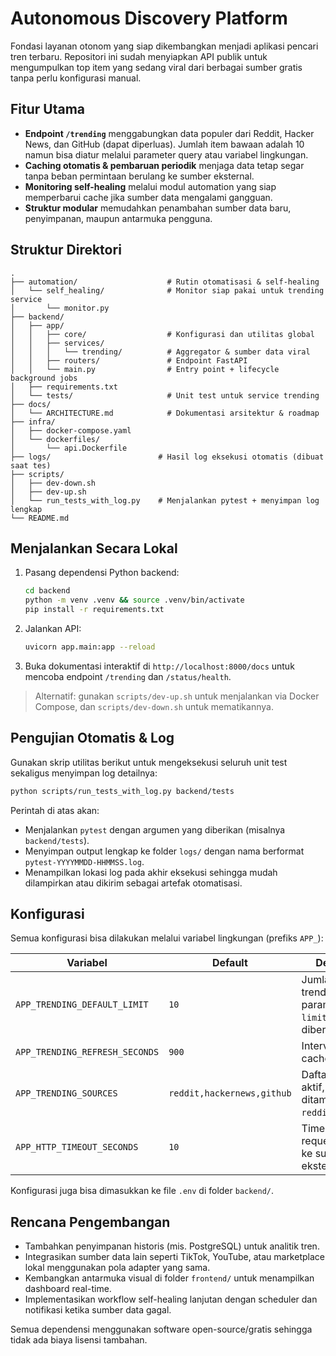 # Autonomous Discovery Platform

Fondasi layanan otonom yang siap dikembangkan menjadi aplikasi pencari tren
terbaru. Repositori ini sudah menyiapkan API publik untuk mengumpulkan top item
yang sedang viral dari berbagai sumber gratis tanpa perlu konfigurasi manual.

## Fitur Utama

- **Endpoint `/trending`** menggabungkan data populer dari Reddit, Hacker News,
  dan GitHub (dapat diperluas). Jumlah item bawaan adalah 10 namun bisa diatur
  melalui parameter query atau variabel lingkungan.
- **Caching otomatis & pembaruan periodik** menjaga data tetap segar tanpa beban
  permintaan berulang ke sumber eksternal.
- **Monitoring self-healing** melalui modul automation yang siap memperbarui
  cache jika sumber data mengalami gangguan.
- **Struktur modular** memudahkan penambahan sumber data baru, penyimpanan,
  maupun antarmuka pengguna.

## Struktur Direktori

```
.
├── automation/                    # Rutin otomatisasi & self-healing
│   └── self_healing/              # Monitor siap pakai untuk trending service
│       └── monitor.py
├── backend/
│   ├── app/
│   │   ├── core/                  # Konfigurasi dan utilitas global
│   │   ├── services/
│   │   │   └── trending/          # Aggregator & sumber data viral
│   │   ├── routers/               # Endpoint FastAPI
│   │   └── main.py                # Entry point + lifecycle background jobs
│   ├── requirements.txt
│   └── tests/                     # Unit test untuk service trending
├── docs/
│   └── ARCHITECTURE.md            # Dokumentasi arsitektur & roadmap
├── infra/
│   ├── docker-compose.yaml
│   └── dockerfiles/
│       └── api.Dockerfile
├── logs/                        # Hasil log eksekusi otomatis (dibuat saat tes)
├── scripts/
│   ├── dev-down.sh
│   ├── dev-up.sh
│   └── run_tests_with_log.py    # Menjalankan pytest + menyimpan log lengkap
└── README.md
```

## Menjalankan Secara Lokal

1. Pasang dependensi Python backend:
   ```bash
   cd backend
   python -m venv .venv && source .venv/bin/activate
   pip install -r requirements.txt
   ```
2. Jalankan API:
   ```bash
   uvicorn app.main:app --reload
   ```
3. Buka dokumentasi interaktif di `http://localhost:8000/docs` untuk mencoba
   endpoint `/trending` dan `/status/health`.

> Alternatif: gunakan `scripts/dev-up.sh` untuk menjalankan via Docker
> Compose, dan `scripts/dev-down.sh` untuk mematikannya.

## Pengujian Otomatis & Log

Gunakan skrip utilitas berikut untuk mengeksekusi seluruh unit test sekaligus
menyimpan log detailnya:

```bash
python scripts/run_tests_with_log.py backend/tests
```

Perintah di atas akan:

- Menjalankan `pytest` dengan argumen yang diberikan (misalnya
  `backend/tests`).
- Menyimpan output lengkap ke folder `logs/` dengan nama berformat
  `pytest-YYYYMMDD-HHMMSS.log`.
- Menampilkan lokasi log pada akhir eksekusi sehingga mudah dilampirkan atau
  dikirim sebagai artefak otomatisasi.

## Konfigurasi

Semua konfigurasi bisa dilakukan melalui variabel lingkungan (prefiks `APP_`):

| Variabel | Default | Deskripsi |
| --- | --- | --- |
| `APP_TRENDING_DEFAULT_LIMIT` | `10` | Jumlah item trending ketika parameter `limit` tidak diberikan. |
| `APP_TRENDING_REFRESH_SECONDS` | `900` | Interval refresh cache (detik). |
| `APP_TRENDING_SOURCES` | `reddit,hackernews,github` | Daftar sumber aktif, dapat ditambah misal `reddit,youtube`. |
| `APP_HTTP_TIMEOUT_SECONDS` | `10` | Timeout request HTTP ke sumber eksternal. |

Konfigurasi juga bisa dimasukkan ke file `.env` di folder `backend/`.

## Rencana Pengembangan

- Tambahkan penyimpanan historis (mis. PostgreSQL) untuk analitik tren.
- Integrasikan sumber data lain seperti TikTok, YouTube, atau marketplace lokal
  menggunakan pola adapter yang sama.
- Kembangkan antarmuka visual di folder `frontend/` untuk menampilkan dashboard
  real-time.
- Implementasikan workflow self-healing lanjutan dengan scheduler dan notifikasi
  ketika sumber data gagal.

Semua dependensi menggunakan software open-source/gratis sehingga tidak ada
biaya lisensi tambahan.
